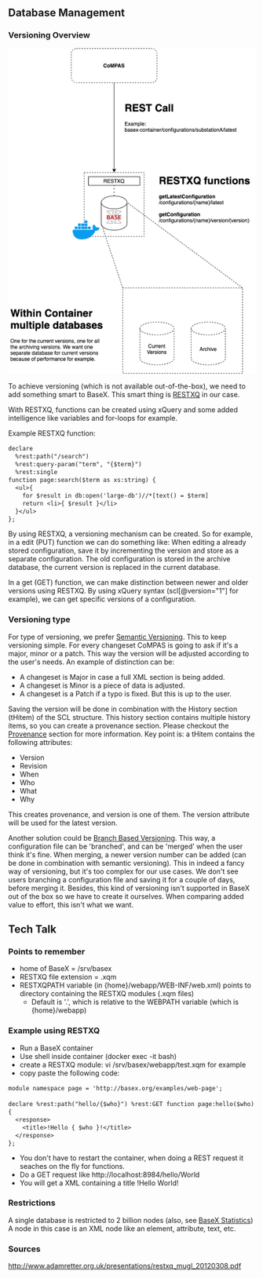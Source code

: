 ## Database Management

### Versioning Overview
![Versioning overview](./images/database/BaseX_Versioning.png)

To achieve versioning (which is not available out-of-the-box), we need to add something smart to BaseX. This smart thing is [RESTXQ](http://exquery.github.io/exquery/exquery-restxq-specification/restxq-1.0-specification.html) in our case.

With RESTXQ, functions can be created using xQuery and some added intelligence like variables and for-loops for example.

Example RESTXQ function:

```
declare
  %rest:path("/search")
  %rest:query-param("term", "{$term}")
  %rest:single
function page:search($term as xs:string) {
  <ul>{
    for $result in db:open('large-db')//*[text() = $term]
    return <li>{ $result }</li>
  }</ul>
};
```

By using RESTXQ, a versioning mechanism can be created. So for example, in a edit (PUT) function we can do something like: When editing a already stored configuration, save it by incrementing the version and store as a separate configuration. The old configuration is stored in the archive database, the current version is replaced in the current database.

In a get (GET) function, we can make distinction between newer and older versions using RESTXQ. By using xQuery syntax (scl[@version="1"] for example), we can get specific versions of a configuration.

### Versioning type
For type of versioning, we prefer [Semantic Versioning](https://semver.org/). This to keep versioning simple. For every changeset CoMPAS is going to ask if it's a major, minor or a patch. This way the version will be adjusted according to the user's needs. An example of distinction can be:
- A changeset is Major in case a full XML section is being added.
- A changeset is Minor is a piece of data is adjusted.
- A changeset is a Patch if a typo is fixed.
But this is up to the user.

Saving the version will be done in combination with the History section (tHitem) of the SCL structure. This history section contains multiple history items, so you can create a provenance section. Please checkout the [Provenance](#provenance-overview) section for more information. Key point is: a tHitem contains the following attributes:
- Version
- Revision
- When
- Who
- What
- Why

This creates provenance, and version is one of them. The version attribute will be used for the latest version.

Another solution could be [Branch Based Versioning](https://simon-maxen.medium.com/branch-based-versioning-5ebf6ca2bccb). This way, a configuration file can be 'branched', and can be 'merged' when the user think it's fine. When merging, a newer version number can be added (can be done in combination with semantic versioning).
This in indeed a fancy way of versioning, but it's too complex for our use cases. We don't see users branching a configuration file and saving it for a couple of days, before merging it. Besides, this kind of versioning isn't supported in BaseX out of the box so we have to create it ourselves. When comparing added value to effort, this isn't what we want.

## Tech Talk

### Points to remember
- home of BaseX = /srv/basex
- RESTXQ file extension = .xqm
- RESTXQPATH variable (in {home}/webapp/WEB-INF/web.xml) points to directory containing the RESTXQ modules (.xqm files)
  - Default is '.', which is relative to the WEBPATH variable (which is {home}/webapp)

### Example using RESTXQ

- Run a BaseX container
- Use shell inside container (docker exec -it <container id> bash)
- create a RESTXQ module: vi /srv/basex/webapp/test.xqm for example
- copy paste the following code:

```
module namespace page = 'http://basex.org/examples/web-page';

declare %rest:path("hello/{$who}") %rest:GET function page:hello($who) {
  <response>
    <title>!Hello { $who }!</title>
  </response>
};
```

- You don't have to restart the container, when doing a REST request it seaches on the fly for functions.
- Do a GET request like http://localhost:8984/hello/World
- You will get a XML containing a title !Hello World!

### Restrictions
A single database is restricted to 2 billion nodes (also, see [BaseX Statistics](https://docs.basex.org/wiki/Statistics))
A node in this case is an XML node like an element, attribute, text, etc.

### Sources
http://www.adamretter.org.uk/presentations/restxq_mugl_20120308.pdf